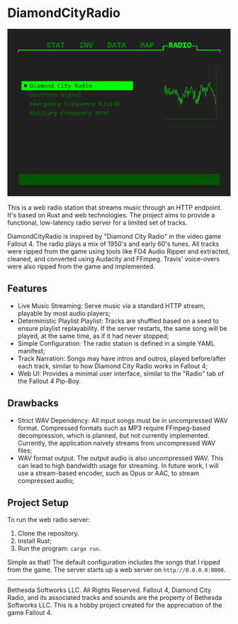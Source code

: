 # DiamondCityRadio

![Pip-Boy's Screenshot](./Screenshot.png)

This is a web radio station that streams music through an HTTP endpoint. It's based on Rust and web technologies. The project aims to provide a functional, low-latency radio server for a limited set of tracks.

DiamondCityRadio is inspired by "Diamond City Radio" in the video game Fallout 4. The radio plays a mix of 1950's and early 60's tunes. All tracks were ripped from the game using tools like FO4 Audio Ripper and extracted, cleaned, and converted using Audacity and FFmpeg. Travis' voice-overs were also ripped from the game and implemented.

## Features

- Live Music Streaming: Serve music via a standard HTTP stream, playable by most audio players;
- Deterministic Playlist Playlist: Tracks are shuffled based on a seed to ensure playlist replayability. If the server restarts, the same song will be played, at the same time, as if it had never stopped;
- Simple Configuration: The radio station is defined in a simple YAML manifest;
- Track Narration: Songs may have intros and outros, played before/after each track, similar to how Diamond City Radio works in Fallout 4;
- Web UI: Provides a minimal user interface, similar to the "Radio" tab of the Fallout 4 Pip-Boy.

## Drawbacks

- Strict WAV Dependency: All input songs must be in uncompressed WAV format. Compressed formats such as MP3 require FFmpeg-based decompression, which is planned, but not currently implemented. Currently, the application naively streams from uncompressed WAV files;
- WAV format output. The output audio is also uncompressed WAV. This can lead to high bandwidth usage for streaming. In future work, I will use a stream-based encoder, such as Opus or AAC, to stream compressed audio;

## Project Setup

To run the web radio server:

1. Clone the repository.
2. Install Rust;
3. Run the program: `cargo run`.

Simple as that! The default configuration includes the songs that I ripped from the game. The server starts up a web server on `http://0.0.0.0:8000`.

---

Bethesda Softworks LLC. All Rights Reserved.
Fallout 4, Diamond City Radio, and its associated tracks and sounds are the property of Bethesda Softworks LLC. This is a hobby project created for the appreciation of the game Fallout 4.
